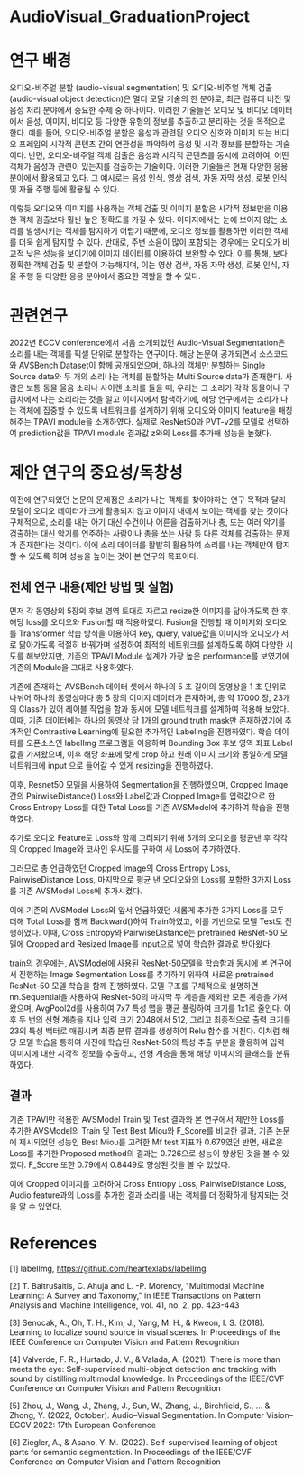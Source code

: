 # AudioVisual_GraduationProject

# 연구 배경 
오디오-비주얼 분할 (audio-visual segmentation) 및 오디오-비주얼 객체 검출 (audio-visual object detection)은 멀티 모달 기술의 한 분야로, 최근 컴퓨터 비전 및 음성 처리 분야에서 중요한 주제 중 하나이다. 이러한 기술들은 오디오 및 비디오 데이터에서 음성, 이미지, 비디오 등 다양한 유형의 정보를 추출하고 분리하는 것을 목적으로 한다. 예를 들어, 오디오-비주얼 분할은 음성과 관련된 오디오 신호와 이미지 또는 비디오 프레임의 시각적 콘텐츠 간의 연관성을 파악하여 음성 및 시각 정보를 분할하는 기술이다. 반면, 오디오-비주얼 객체 검출은 음성과 시각적 콘텐츠를 동시에 고려하여, 어떤 객체가 음성과 관련이 있는지를 검출하는 기술이다. 이러한 기술들은 현재 다양한 응용 분야에서 활용되고 있다. 그 예시로는 음성 인식, 영상 검색, 자동 자막 생성, 로봇 인식 및 자율 주행 등에 활용될 수 있다. 

이렇듯 오디오와 이미지를 사용하는 객체 검출 및 이미지 분할은 시각적 정보만을 이용한 객체 검출보다 훨씬 높은 정확도를 가질 수 있다. 이미지에서는 눈에 보이지 않는 소리를 발생시키는 객체를 탐지하기 어렵기 때문에, 오디오 정보를 활용하면 이러한 객체를 더욱 쉽게 탐지할 수 있다. 반대로, 주변 소음이 많이 포함되는 경우에는 오디오가 비교적 낮은 성능을 보이기에 이미지 데이터를 이용하여 보완할 수 있다. 이를 통해, 보다 정확한 객체 검출 및 분할이 가능해지며, 이는 영상 검색, 자동 자막 생성, 로봇 인식, 자율 주행 등 다양한 응용 분야에서 중요한 역할을 할 수 있다.

# 관련연구
2022년 ECCV conference에서 처음 소개되었던 Audio-Visual Segmentation은 소리를 내는 객체를 픽셀 단위로 분할하는 연구이다. 해당 논문이 공개되면서 소스코드와 AVSBench Dataset이 함께 공개되었으며, 하나의 객체만 분할하는 Single Source data와 두 개의 소리나는 객체를 분할하는 Multi Source data가 존재한다. 사람은 보통 동물 울음 소리나 사이렌 소리를 들을 때, 우리는 그 소리가 각각 동물이나 구급차에서 나는 소리라는 것을 알고 이미지에서 탐색하기에, 해당 연구에서는 소리가 나는 객체에 집중할 수 있도록 네트워크를 설계하기 위해 오디오와 이미지 feature을 매칭해주는 TPAVI module을 소개하였다. 실제로 ResNet50과 PVT-v2를 모델로 선택하여 prediction값을 TPAVI module 결과값 z와의 Loss를 추가해 성능을 높혔다.

# 제안 연구의 중요성/독창성 
이전에 연구되었던 논문의 문제점은 소리가 나는 객체를 찾아야하는 연구 목적과 달리 모델이 오디오 데이터가 크게 활용되지 않고 이미지 내에서 보이는 객체를 찾는 것이다. 
구체적으로, 소리를 내는 아기 대신 수건이나 어른을 검출하거나 총, 또는 여러 악기를 검출하는 대신 악기를 연주하는 사람이나 총을 쏘는 사람 등 다른 객체를 검출하는 문제가 존재한다는 것이다. 
이에 소리 데이터를 활발히 활용하여 소리를 내는 객체만이 탐지할 수 있도록 하여 성능을 높이는 것이 본 연구의 목표이다.


## 전체 연구 내용(제안 방법 및 실험)
먼저 각 동영상의 5장의 후보 영역 토대로 자르고 resize한 이미지를 닮아가도록 한 후, 해당 loss를 오디오와 Fusion할 때 적용하였다.
Fusion을 진행할 때 이미지와 오디오를 Transformer 학습 방식을 이용하여 key, query, value값을 이미지와 오디오가 서로 닮아가도록 적절히 바꿔가며 설정하여 최적의 네트워크를 설계하도록 하여 다양한 시도를 해보았지만, 기존의 TPAVI Module 설계가 가장 높은 performance를 보였기에 기존의 Module을 그대로 사용하였다. 

기존에 존재하는 AVSBench 데이터 셋에서 하나의 5 초 길이의 동영상을 1 초 단위로 나뉘어 하나의 동영상마다 총 5 장의 이미지 데이터가 존재하며, 총 약 17000 장, 23개의 Class가 있어 레이블 작업을 함과 동시에 모델 네트워크를 설계하여 적용해 보았다. 이때, 기존 데이터에는 하나의 동영상 당 1개의 ground truth mask만 존재하였기에 추가적인 Contrastive Learning에 필요한 추가적인 Labeling을 진행하였다. 학습 데이터를 오픈소스인 labelImg 프로그램을 이용하여 Bounding Box 후보 영역 좌표 Label 값을 가져왔으며, 이후 해당 좌표에 맞게 crop 하고 원래 이미지 크기와 동일하게 모델 네트워크에 input 으로 들어갈 수 있게 resizing을 진행하였다.

이후, Resnet50 모델을 사용하여 Segmentation을 진행하였으며, Cropped Image간의 PairwiseDistance() Loss와 Label값과 Cropped Image를 입력값으로 한 Cross Entropy Loss를 더한 Total Loss를 기존 AVSModel에 추가하여 학습을 진행하였다.

추가로 오디오 Feature도 Loss와 함께 고려되기 위해 5개의 오디오를 평균낸 후 각각의 Cropped Image와 코사인 유사도를 구하여 새 Loss에 추가하였다.

그러므로 총 언급하였던 Cropped Image의 Cross Entropy Loss, PairwiseDistance Loss, 마지막으로 평균 낸 오디오와의 Loss를 포함한 3가지 Loss를 기존 AVSModel Loss에 추가시켰다.

이에 기존의 AVSModel Loss와 앞서 언급하였던 새롭게 추가한 3가지 Loss를 모두 더해 Total Loss를 함께 Backward()하여 Train하였고, 이를 기반으로 모델 Test도 진행하였다. 이때, Cross Entropy와 PairwiseDistance는 pretrained ResNet-50 모델에 Cropped and Resized Image를 input으로 넣어 학습한 결과로 받아왔다. 

train의 경우에는, AVSModel에 사용된 ResNet-50모델을 학습함과 동시에 본 연구에서 진행하는 Image Segmentation Loss를 추가하기 위하여 새로운 pretrained ResNet-50 모델 학습을 함께 진행하였다. 모델 구조를 구체적으로 설명하면 nn.Sequential을 사용하여 ResNet-50의 마지막 두 계층을 제외한 모든 계층을 가져왔으며, AvgPool2d를 사용하여 7x7 특성 맵을 평균 풀링하여 크기를 1x1로 줄인다. 이후 두 번의 선형 계층을 지나 입력 크기 2048에서 512, 그리고 최종적으로 출력 크기를 23의 특성 백터로 매핑시켜 최종 분류 결과를 생성하여 Relu 함수를 거친다. 이처럼 해당 모델 학습을 통하여 사전에 학습된 ResNet-50의 특성 추출 부분을 활용하여 입력 이미지에 대한 시각적 정보를 추출하고, 선형 계층을 통해 해당 이미지의 클래스를 분류하였다.

## 결과
기존 TPAVI만 적용한 AVSModel Train 및 Test 결과와 본 연구에서 제안한 Loss를 추가한 AVSModel의 Train 및 Test Best Miou와 F_Score를 비교한 결과, 기존 논문에 제시되었던 성능인 Best Miou를 고려한 Mf test 지표가 0.679였던 반면, 새로운 Loss를 추가한 Proposed method의 결과는 0.726으로 성능이 향상된 것을 볼 수 있었다. F_Score 또한 0.79에서 0.8449로 향상된 것을 볼 수 있었다. 

이에 Cropped 이미지를 고려하여 Cross Entropy Loss, PairwiseDistance Loss, Audio feature과의 Loss를 추가한 결과 소리를 내는 객체를 더 정확하게 탐지되는 것을 알 수 있었다.


# References
[1] labelImg, https://github.com/heartexlabs/labelImg

[2] T. Baltrušaitis, C. Ahuja and L. -P. Morency, "Multimodal Machine Learning: A Survey and Taxonomy," in IEEE Transactions on Pattern Analysis and Machine Intelligence, vol. 41, no. 2, pp. 423-443

[3] Senocak, A., Oh, T. H., Kim, J., Yang, M. H., & Kweon, I. S. (2018). Learning to localize sound source in visual scenes. In Proceedings of the IEEE Conference on Computer Vision and Pattern Recognition 

[4] Valverde, F. R., Hurtado, J. V., & Valada, A. (2021). There is more than meets the eye: Self-supervised multi-object detection and tracking with sound by distilling multimodal knowledge. In Proceedings of the IEEE/CVF Conference on Computer Vision and Pattern Recognition

[5] Zhou, J., Wang, J., Zhang, J., Sun, W., Zhang, J., Birchfield, S., ... & Zhong, Y. (2022, October). Audio–Visual Segmentation. In Computer Vision–ECCV 2022: 17th European Conference

[6] Ziegler, A., & Asano, Y. M. (2022). Self-supervised learning of object parts for semantic segmentation. In Proceedings of the IEEE/CVF Conference on Computer Vision and Pattern Recognition
